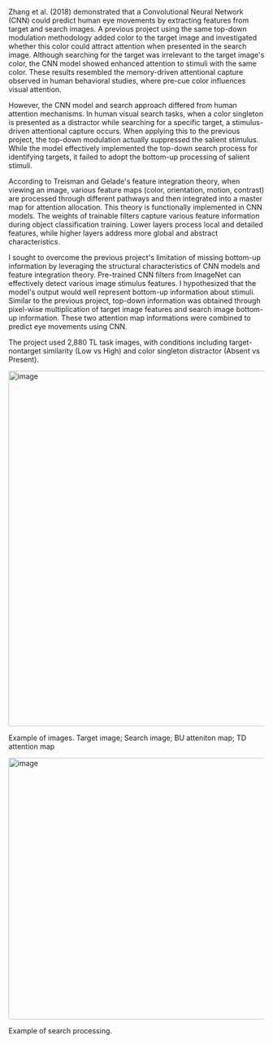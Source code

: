 Zhang et al. (2018) demonstrated that a Convolutional Neural Network (CNN) could predict human eye movements by extracting features from target and search images. A previous project using the same top-down modulation methodology added color to the target image and investigated whether this color could attract attention when presented in the search image. Although searching for the target was irrelevant to the target image's color, the CNN model showed enhanced attention to stimuli with the same color. These results resembled the memory-driven attentional capture observed in human behavioral studies, where pre-cue color influences visual attention.

However, the CNN model and search approach differed from human attention mechanisms. In human visual search tasks, when a color singleton is presented as a distractor while searching for a specific target, a stimulus-driven attentional capture occurs. When applying this to the previous project, the top-down modulation actually suppressed the salient stimulus. While the model effectively implemented the top-down search process for identifying targets, it failed to adopt the bottom-up processing of salient stimuli.

According to Treisman and Gelade's feature integration theory, when viewing an image, various feature maps (color, orientation, motion, contrast) are processed through different pathways and then integrated into a master map for attention allocation. This theory is functionally implemented in CNN models. The weights of trainable filters capture various feature information during object classification training. Lower layers process local and detailed features, while higher layers address more global and abstract characteristics.

I sought to overcome the previous project's limitation of missing bottom-up information by leveraging the structural characteristics of CNN models and feature integration theory. Pre-trained CNN filters from ImageNet can effectively detect various image stimulus features. I hypothesized that the model's output would well represent bottom-up information about stimuli. Similar to the previous project, top-down information was obtained through pixel-wise multiplication of target image features and search image bottom-up information. These two attention map informations were combined to predict eye movements using CNN.

The project used 2,880 TL task images, with conditions including target-nontarget similarity (Low vs High) and color singleton distractor (Absent vs Present).




<img width="700" alt="image" src="https://github.com/user-attachments/assets/c65a2927-643e-4976-9ca9-58ce736b944b" /> 

Example of images. Target image; Search image; BU atteniton map; TD attention map

<img width="515" alt="image" src="https://github.com/user-attachments/assets/46f35543-20c7-4ff2-8524-a3adb57e6c39" />

Example of search processing.

